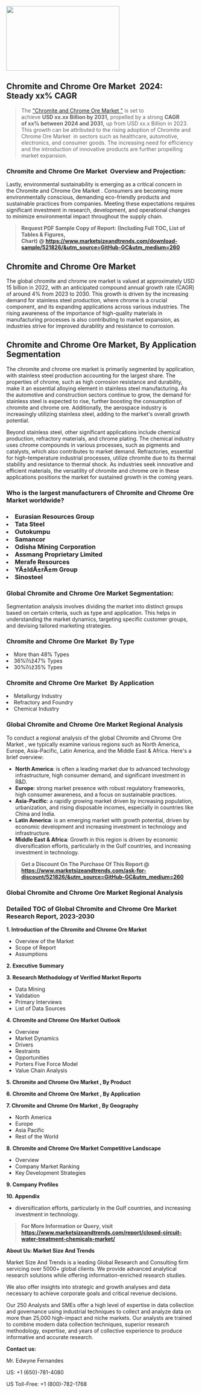 <p><img class="alignnone size-medium wp-image-20088" src="https://ffe5etoiles.com/wp-content/uploads/2024/12/MST1-300x171.png" alt="" width="300" height="171" /></p><h2 id="ember46" class="ember-view reader-text-block__heading-2">Chromite and Chrome Ore Market &nbsp;2024: Steady&nbsp;xx% CAGR</h2><blockquote id="ember47" class="ember-view reader-text-block__blockquote">The&nbsp;<a class="app-aware-link " href="https://www.marketsizeandtrends.com/download-sample/521826/&utm_source=GitHub-GC&utm_medium=260" target="_blank" data-test-app-aware-link="">"Chromite and Chrome Ore Market "</a>&nbsp;is set to achieve&nbsp;<strong>USD&nbsp;xx.xx&nbsp;Billion by 2031,</strong>&nbsp;propelled by a strong&nbsp;<strong>CAGR of&nbsp;xx% between 2024 and 2031,</strong>&nbsp;up from USD xx.x Billion in 2023. This growth can be attributed to the rising adoption of&nbsp;Chromite and Chrome Ore Market &nbsp;in sectors such as healthcare, automotive, electronics, and consumer goods. The increasing need for efficiency and the introduction of innovative products are further propelling market expansion.</blockquote><h3 id="ember48" class="ember-view reader-text-block__heading-3">Chromite and Chrome Ore Market &nbsp;Overview and Projection:</h3><p id="ember49" class="ember-view reader-text-block__paragraph">Lastly, environmental sustainability is emerging as a critical concern in the&nbsp;Chromite and Chrome Ore Market . Consumers are becoming more environmentally conscious, demanding eco-friendly products and sustainable practices from companies. Meeting these expectations requires significant investment in research, development, and operational changes to minimize environmental impact throughout the supply chain.</p><blockquote id="ember50" class="ember-view reader-text-block__blockquote"><strong>Request PDF Sample Copy of Report: (Including Full TOC, List of Tables &amp; Figures, Chart)&nbsp;@&nbsp;<strong><a href="https://www.marketsizeandtrends.com/download-sample/521826/&utm_source=GitHub-GC&utm_medium=260" target="_blank">https://www.marketsizeandtrends.com/download-sample/521826/&utm_source=GitHub-GC&utm_medium=260</a></strong></strong></blockquote><h3 class=""> <h2>Chromite and Chrome Ore Market</h2><p>The global chromite and chrome ore market is valued at approximately USD 15 billion in 2022, with an anticipated compound annual growth rate (CAGR) of around 4% from 2023 to 2030. This growth is driven by the increasing demand for stainless steel production, where chrome is a crucial component, and its expanding applications across various industries. The rising awareness of the importance of high-quality materials in manufacturing processes is also contributing to market expansion, as industries strive for improved durability and resistance to corrosion.</p><h2>Chromite and Chrome Ore Market, By Application Segmentation</h2><p>The chromite and chrome ore market is primarily segmented by application, with stainless steel production accounting for the largest share. The properties of chrome, such as high corrosion resistance and durability, make it an essential alloying element in stainless steel manufacturing. As the automotive and construction sectors continue to grow, the demand for stainless steel is expected to rise, further boosting the consumption of chromite and chrome ore. Additionally, the aerospace industry is increasingly utilizing stainless steel, adding to the market's overall growth potential.</p><p>Beyond stainless steel, other significant applications include chemical production, refractory materials, and chrome plating. The chemical industry uses chrome compounds in various processes, such as pigments and catalysts, which also contributes to market demand. Refractories, essential for high-temperature industrial processes, utilize chromite due to its thermal stability and resistance to thermal shock. As industries seek innovative and efficient materials, the versatility of chromite and chrome ore in these applications positions the market for sustained growth in the coming years.</p></h3><h3 id="" class="">Who is the largest manufacturers of&nbsp;Chromite and Chrome Ore Market worldwide?</h3><h3 class=""></Li><Li>Eurasian Resources Group</Li><Li> Tata Steel</Li><Li> Outokumpu</Li><Li> Samancor</Li><Li> Odisha Mining Corporation</Li><Li> Assmang Proprietary Limited</Li><Li> Merafe Resources</Li><Li> YÄ±ldÄ±rÄ±m Group</Li><Li> Sinosteel</h3><h3 id="ember53" class="ember-view reader-text-block__heading-3">Global&nbsp;Chromite and Chrome Ore Market Segmentation:</h3><p id="ember54" class="ember-view reader-text-block__paragraph">Segmentation analysis involves dividing the market into distinct groups based on certain criteria, such as type and application. This helps in understanding the market dynamics, targeting specific customer groups, and devising tailored marketing strategies.</p><h3 id="" class="">Chromite and Chrome Ore Market &nbsp;By Type</h3><p></Li><Li>More than 48% Types</Li><Li> 36%ï½ž47% Types</Li><Li> 30%ï½ž35% Types</p><h3 id="" class="">Chromite and Chrome Ore Market &nbsp;By Application</h3><p class=""></Li><Li>Metallurgy Industry</Li><Li> Refractory and Foundry</Li><Li> Chemical Industry</p><h3 id="ember62" class="ember-view reader-text-block__heading-3">Global Chromite and Chrome Ore Market Regional Analysis</h3><p id="ember63" class="ember-view reader-text-block__paragraph">To conduct a regional analysis of the global Chromite and Chrome Ore Market , we typically examine various regions such as North America, Europe, Asia-Pacific, Latin America, and the Middle East &amp; Africa. Here's a brief overview:</p><ul><li><strong>North America</strong>: is often a leading market due to advanced technology infrastructure, high consumer demand, and significant investment in R&amp;D.</li><li><strong>Europe</strong>: strong market presence with robust regulatory frameworks, high consumer awareness, and a focus on sustainable practices.</li><li><strong>Asia-Pacific</strong>: a rapidly growing market driven by increasing population, urbanization, and rising disposable incomes, especially in countries like China and India.</li><li><strong>Latin America</strong>: is an emerging market with growth potential, driven by economic development and increasing investment in technology and infrastructure.</li><li><strong>Middle East &amp; Africa</strong>: Growth in this region is driven by economic diversification efforts, particularly in the Gulf countries, and increasing investment in technology.</li></ul><blockquote id="ember61" class="ember-view reader-text-block__blockquote"><strong>Get a Discount On The Purchase Of This Report @ <strong><a href="https://html-cleaner.com/" target="">https://www.marketsizeandtrends.com/ask-for-discount/521826/&utm_source=GitHub-GC&utm_medium=260</a></strong></strong></blockquote><h3 id="ember62" class="ember-view reader-text-block__heading-3">Global Chromite and Chrome Ore Market Regional Analysis</h3><h3 id="" class="">Detailed TOC of Global Chromite and Chrome Ore Market Research Report, 2023-2030</h3><p id="" class=""><strong>1. Introduction of the Chromite and Chrome Ore Market </strong></p><ul><li>Overview of the Market</li><li>Scope of Report</li><li>Assumptions</li></ul><p id="" class=""><strong>2. Executive Summary</strong></p><p id="" class=""><strong>3. Research Methodology of Verified Market Reports</strong></p><ul><li>Data Mining</li><li>Validation</li><li>Primary Interviews</li><li>List of Data Sources</li></ul><p id="" class=""><strong>4. Chromite and Chrome Ore Market Outlook</strong></p><ul><li>Overview</li><li>Market Dynamics</li><li>Drivers</li><li>Restraints</li><li>Opportunities</li><li>Porters Five Force Model</li><li>Value Chain Analysis</li></ul><p id="" class=""><strong>5. Chromite and Chrome Ore Market , By Product</strong></p><p id="" class=""><strong>6. Chromite and Chrome Ore Market , By Application</strong></p><p id="" class=""><strong>7. Chromite and Chrome Ore Market , By Geography</strong></p><ul><li>North America</li><li>Europe</li><li>Asia Pacific</li><li>Rest of the World</li></ul><p id="" class=""><strong>8. Chromite and Chrome Ore Market Competitive Landscape</strong></p><ul><li>Overview</li><li>Company Market Ranking</li><li>Key Development Strategies</li></ul><p id="" class=""><strong>9. Company Profiles</strong></p><p id="" class=""><strong>10. Appendix</strong></p><ul><li>diversification efforts, particularly in the Gulf countries, and increasing investment in technology.</li></ul><blockquote id="ember65" class="ember-view reader-text-block__blockquote"><strong>For More Information or Query, visit <strong><strong><a href="https://html-cleaner.com/" target="">https://www.marketsizeandtrends.com/report/closed-circuit-water-treatment-chemicals-market/</a></strong></strong></strong></blockquote><p id="" class=""><strong>About Us: Market Size And Trends</strong></p><p id="" class="">Market Size And Trends is a leading Global Research and Consulting firm servicing over 5000+ global clients. We provide advanced analytical research solutions while offering information-enriched research studies.</p><p id="" class="">We also offer insights into strategic and growth analyses and data necessary to achieve corporate goals and critical revenue decisions.</p><p id="" class="">Our 250 Analysts and SMEs offer a high level of expertise in data collection and governance using industrial techniques to collect and analyze data on more than 25,000 high-impact and niche markets. Our analysts are trained to combine modern data collection techniques, superior research methodology, expertise, and years of collective experience to produce informative and accurate research.</p><p id="" class=""><strong>Contact us:</strong></p><p id="" class="">Mr. Edwyne Fernandes</p><p id="" class="">US: +1 (650)-781-4080</p><p id="" class="">US Toll-Free: +1 (800)-782-1768</p>
